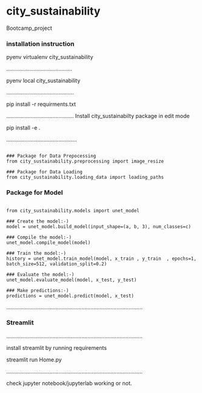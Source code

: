 # city_sustainability
Bootcamp_project

### installation instruction

pyenv virtualenv city_sustainability

...........................................


pyenv local city_sustainability

............................................

pip install -r requirments.txt

............................................
Install city_sustainabilty package in edit mode

pip install -e .

..............................................

~~~~~~~

### Package for Data Prepocessing
from city_sustainability.preprocessing import image_resize

### Package for Data Loading
from city_sustainability.loading_data import loading_paths

~~~~~~~

### Package for Model
~~~~~

from city_sustainability.models import unet_model

### Create the model:-)
model = unet_model.build_model(input_shape=(a, b, 3), num_classes=c)

### Compile the model:-)
unet_model.compile_model(model)

### Train the model:-)
history = unet_model.train_model(model, x_train , y_train  , epochs=1, batch_size=512, validation_split=0.2)

### Evaluate the model:-)
unet_model.evaluate_model(model, x_test, y_test)

### Make predictions:-)
predictions = unet_model.predict(model, x_test)

~~~~~

.........................................................................................
### Streamlit
.........................................................................................

install streamlit by running requirements

streamlit run Home.py

.........................................................................................

check jupyter notebook/jupyterlab working or not.

####
